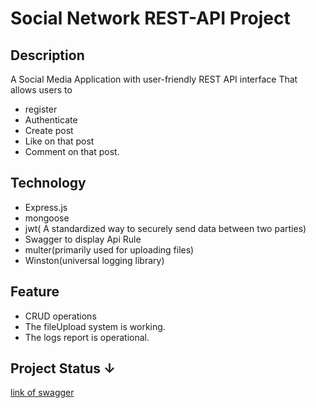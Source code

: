 # Social Network REST-API Project

## Description
A Social Media Application with user-friendly REST API interface That allows users to
- register
- Authenticate 
- Create post
- Like on that post
- Comment on that post.

## Technology
- Express.js
- mongoose
- jwt( A standardized way to securely send data between two parties)
- Swagger to display Api Rule
- multer(primarily used for uploading files)
- Winston(universal logging library)

## Feature
- CRUD operations 
- The fileUpload system is working.
- The logs report is operational.

## Project Status ↓
[link of swagger](HTTP://localhost:3200/api-docs/)
